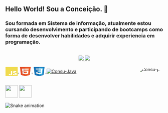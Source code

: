 ## Hello World! Sou a Conceição. 👋
### Sou formada em Sistema de informação, atualmente estou cursando desenvolvimento e participando de bootcamps como forma de desenvolver habilidades e adquirir experiencia em programação.<br> 
<br>
<div align="center">
  <a href="https://github.com/conceicao-peres">
  <img height="180em" src="https://github-readme-stats.vercel.app/api?username=conceicao-peres&show_icons=true&theme=Light_high_contrast&include_all_commits=true&count_private=true"/>
  <img height="180em" src="https://github-readme-stats.vercel.app/api/top-langs/?username=conceicao-peres&layout=compact&langs_count=7&theme=Light_high_contrast"/>
</div>

  <div style="display: inline_block"><br>
  <img align="center" alt="Consu-Js" height="30" width="40" src="https://raw.githubusercontent.com/devicons/devicon/master/icons/javascript/javascript-plain.svg">
  <img align="center" alt="Consu-HTML" height="30" width="40" src="https://raw.githubusercontent.com/devicons/devicon/master/icons/html5/html5-original.svg">
  <img align="center" alt="Consu-CSS" height="30" width="40" src="https://raw.githubusercontent.com/devicons/devicon/master/icons/css3/css3-original.svg">
  <img align="center" alt="Consu-Java" height="40" width="50"src="https://user-images.githubusercontent.com/73192544/167472212-5817e0d1-16ea-4fbc-b401-3f6c59f8de18.png">

  <img align="right" alt="Consu-pic" height="150" style="border-radius:50px;" src="https://c.tenor.com/w3APLkMuTX0AAAAC/computer-work.gif">
</div>
  
   ##

  <div> 
  
  <a href="https://www.linkedin.com/in/conceicao-peres-da-silva" target="_blank"><img height="40" width="40" src="https://cdn-icons-png.flaticon.com/128/179/179330.png" target="_blank"></a> 
  <a href="https://www.github.com/conceicao-peres" target="_blank"><img height="40" width="40" src="https://cdn-icons-png.flaticon.com/128/919/919847.png" target="_blank"></a> 
  

   ![Snake animation](https://github.com/conceicao-peres/conceicao-peres/blob/output/github-contribution-grid-snake.svg)

 
</div>
